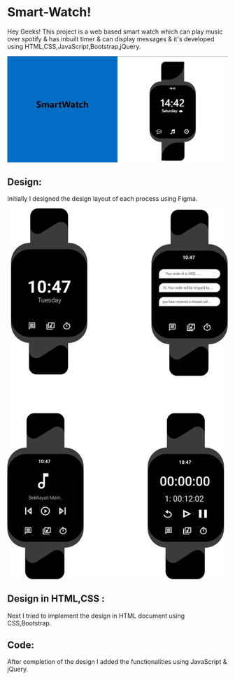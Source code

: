 # Smart-Watch!

Hey Geeks! This project is a web based smart watch which can play music over spotify & has inbuilt timer & can display messages & it's developed using HTML,CSS,JavaScript,Bootstrap,jQuery.

![enter image description here](https://github.com/Md-Mudassir/SmartWatch/blob/master/img/wat.JPG)

## Design:
Initially I designed the design layout of each process using Figma. 

![enter link description here](https://github.com/Md-Mudassir/SmartWatch/blob/master/img/desifnn.jpg)

## Design in HTML,CSS :
Next I tried to implement the design in HTML document using CSS,Bootstrap.

## Code:
After completion of the design I added the functionalities using JavaScript & jQuery.
